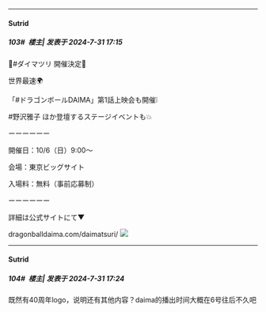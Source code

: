 ﻿
*****

####  Sutrid  
##### 103#         楼主| 发表于 2024-7-31 17:15

🎊#ダイマツリ 開催決定🎊

世界最速🌍

「#ドラゴンボールDAIMA」第1話上映会も開催❕

#野沢雅子 ほか登壇するステージイベントも💥

ーーーーーー

開催日：10/6（日）9:00～

会場：東京ビッグサイト

入場料：無料（事前応募制）

ーーーーーー

詳細は公式サイトにて▼

dragonballdaima.com/daimatsuri/
<img src="https://img.feixue.cloud/2024/07/31/4c1a773594882.jpg" referrerpolicy="no-referrer">


*****

####  Sutrid  
##### 104#         楼主| 发表于 2024-7-31 17:24

既然有40周年logo，说明还有其他内容？daima的播出时间大概在6号往后不久吧

